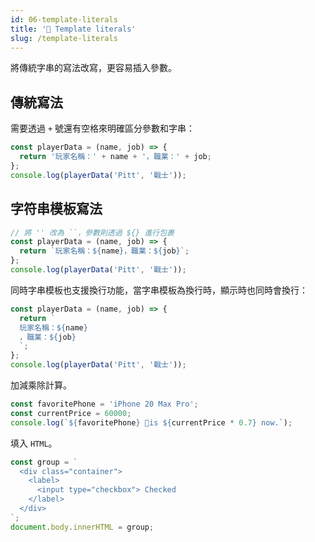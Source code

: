 ```yaml
---
id: 06-template-literals
title: '📜 Template literals'
slug: /template-literals
---
```


將傳統字串的寫法改寫，更容易插入參數。

## 傳統寫法

需要透過 `+` 號還有空格來明確區分參數和字串：

```js
const playerData = (name, job) => {
  return '玩家名稱：' + name + '，職業：' + job;
};
console.log(playerData('Pitt', '戰士'));
```

## 字符串模板寫法

```js
// 將 '' 改為 ``，參數則透過 ${} 進行包裹
const playerData = (name, job) => {
  return `玩家名稱：${name}，職業：${job}`;
};
console.log(playerData('Pitt', '戰士'));
```

同時字串模板也支援換行功能，當字串模板為換行時，顯示時也同時會換行：

```js
const playerData = (name, job) => {
  return `
  玩家名稱：${name}
  ，職業：${job}
  `;
};
console.log(playerData('Pitt', '戰士'));
```

加減乘除計算。

```js
const favoritePhone = 'iPhone 20 Max Pro';
const currentPrice = 60000;
console.log(`${favoritePhone} is ${currentPrice * 0.7} now.`);
```

填入 `HTML`。

```js
const group = `
  <div class="container">
    <label>
      <input type="checkbox"> Checked
    </label>
  </div>
`;
document.body.innerHTML = group;
```
